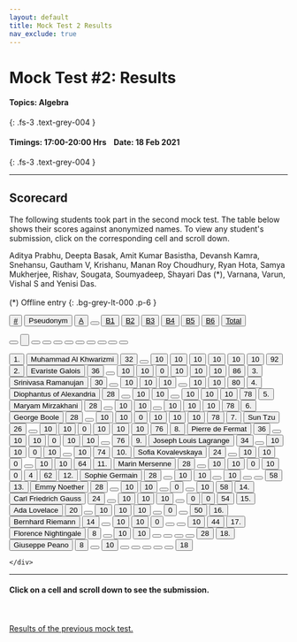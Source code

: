 ```yaml
---
layout: default
title: Mock Test 2 Results
nav_exclude: true
---
```



#  Mock Test #2: Results

#### Topics: Algebra
{: .fs-3 .text-grey-004 }

#### Timings: 17:00-20:00 Hrs &nbsp;&nbsp;  Date: 18 Feb 2021
{: .fs-3 .text-grey-004 }

---



## Scorecard


The following students took part in the second mock test. The table below shows their scores against anonymized names. To view any
student's submission, click on the corresponding cell and scroll down.


Aditya Prabhu, Deepta Basak, Amit Kumar Basistha, Devansh Kamra, Snehansu, Gautham V, Krishanu, Manan Roy Choudhury, Ryan Hota, Samya Mukherjee, Rishav, Sougata, Soumyadeep,
Shayari Das (\*), Varnana, Varun, Vishal S and Yenisi Das.<br><br>
(\*) Offline entry
{: .bg-grey-lt-000 .p-6 }




  <div class="markpalette">
      <div class="markpalette-keys">

<button class="markbutton white"><u>#</u></button>
<input type="button" class="markbutton white" value="Pseudonym"/>
<button class="markbutton white" ><u>A</u></button>
<button class="button white"></button>
<button class="markbutton white" ><u>B1</u></button>
<button class="markbutton white" ><u>B2</u></button>
<button class="markbutton white" ><u>B3</u></button>
<button class="markbutton white" ><u>B4</u></button>
<button class="markbutton white" ><u>B5</u></button>
<button class="markbutton white" ><u>B6</u></button>
<button class="markbutton white" ><u>Total</u></button>

<button class="markbutton white"></button>
<input type="button" class="markbutton white" value=""/>
<button class="markbutton white" ></button>
<button class="button white"></button>
<button class="markbutton white" ></button>
<button class="markbutton white" ></button>
<button class="markbutton white" ></button>
<button class="markbutton white" ></button>
<button class="markbutton white" ></button>
<button class="markbutton white" ></button>
<button class="markbutton white" ></button>



<button class="markbutton rank">1. </button>
<input type="button" class="markbutton white" value="Muhammad Al Khwarizmi"/>
<button class="markbutton blank" onclick = "markdisplay('Muhammad_Al_Khwarizmi/PartA',2)">32</button>
<button class="button white"></button>
<button class="markbutton right" onclick = "markdisplay('Muhammad_Al_Khwarizmi/B1',2)">10</button>
<button class="markbutton right" onclick = "markdisplay('Muhammad_Al_Khwarizmi/B2',2)">10</button>
<button class="markbutton right" onclick = "markdisplay('Muhammad_Al_Khwarizmi/B3',2)">10</button>
<button class="markbutton right" onclick = "markdisplay('Muhammad_Al_Khwarizmi/B4',2)">10</button>
<button class="markbutton right" onclick = "markdisplay('Muhammad_Al_Khwarizmi/B5',2)">10</button>
<button class="markbutton right" onclick = "markdisplay('Muhammad_Al_Khwarizmi/B6',2)">10</button>
<button class="markbutton total">92</button>
<button class="markbutton rank">2. </button>
<input type="button" class="markbutton white" value="Evariste Galois"/>
<button class="markbutton blank" onclick = "markdisplay('Evariste_Galois/PartA',2)">36</button>
<button class="button white"></button>
<button class="markbutton right" onclick = "markdisplay('Evariste_Galois/B1',2)">10</button>
<button class="markbutton right" onclick = "markdisplay('Evariste_Galois/B2',2)">10</button>
<button class="markbutton wrong" onclick = "markdisplay('Evariste_Galois/B3',2)">0</button>
<button class="markbutton right" onclick = "markdisplay('Evariste_Galois/B4',2)">10</button>
<button class="markbutton right" onclick = "markdisplay('Evariste_Galois/B5',2)">10</button>
<button class="markbutton right" onclick = "markdisplay('Evariste_Galois/B6',2)">10</button>
<button class="markbutton total">86</button>
<button class="markbutton rank">3. </button>
<input type="button" class="markbutton white" value="Srinivasa Ramanujan"/>
<button class="markbutton blank" onclick = "markdisplay('Srinivasa_Ramanujan/PartA',2)">30</button>
<button class="button white"></button>
<button class="markbutton right" onclick = "markdisplay('Srinivasa_Ramanujan/B1',2)">10</button>
<button class="markbutton right" onclick = "markdisplay('Srinivasa_Ramanujan/B2',2)">10</button>
<button class="markbutton right" onclick = "markdisplay('Srinivasa_Ramanujan/B3',2)">10</button>
<button class="button blank"></button>
<button class="markbutton right" onclick = "markdisplay('Srinivasa_Ramanujan/B5',2)">10</button>
<button class="markbutton right" onclick = "markdisplay('Srinivasa_Ramanujan/B6',2)">10</button>
<button class="markbutton total">80</button>
<button class="markbutton rank">4. </button>
<input type="button" class="markbutton white" value="Diophantus of Alexandria"/>
<button class="markbutton blank" onclick = "markdisplay('Diophantus_of_Alexandria/PartA',2)">28</button>
<button class="button white"></button>
<button class="markbutton right" onclick = "markdisplay('Diophantus_of_Alexandria/B1',2)">10</button>
<button class="markbutton right" onclick = "markdisplay('Diophantus_of_Alexandria/B2',2)">10</button>
<button class="button blank"></button>
<button class="markbutton right" onclick = "markdisplay('Diophantus_of_Alexandria/B4',2)">10</button>
<button class="markbutton right" onclick = "markdisplay('Diophantus_of_Alexandria/B5',2)">10</button>
<button class="markbutton right" onclick = "markdisplay('Diophantus_of_Alexandria/B6',2)">10</button>
<button class="markbutton total">78</button>
<button class="markbutton rank">5. </button>
<input type="button" class="markbutton white" value="Maryam Mirzakhani"/>
<button class="markbutton blank" onclick = "markdisplay('Maryam_Mirzakhani/PartA',2)">28</button>
<button class="button white"></button>
<button class="markbutton right" onclick = "markdisplay('Maryam_Mirzakhani/B1',2)">10</button>
<button class="markbutton right" onclick = "markdisplay('Maryam_Mirzakhani/B2',2)">10</button>
<button class="button blank"></button>
<button class="markbutton right" onclick = "markdisplay('Maryam_Mirzakhani/B4',2)">10</button>
<button class="markbutton right" onclick = "markdisplay('Maryam_Mirzakhani/B5',2)">10</button>
<button class="markbutton right" onclick = "markdisplay('Maryam_Mirzakhani/B6',2)">10</button>
<button class="markbutton total">78</button>
<button class="markbutton rank">6. </button>
<input type="button" class="markbutton white" value="George Boole"/>
<button class="markbutton blank" onclick = "markdisplay('George_Boole/PartA',2)">28</button>
<button class="button white"></button>
<button class="markbutton right" onclick = "markdisplay('George_Boole/B1',2)">10</button>
<button class="markbutton right" onclick = "markdisplay('George_Boole/B2',2)">10</button>
<button class="markbutton wrong" onclick = "markdisplay('George_Boole/B3',2)">0</button>
<button class="markbutton right" onclick = "markdisplay('George_Boole/B4',2)">10</button>
<button class="markbutton right" onclick = "markdisplay('George_Boole/B5',2)">10</button>
<button class="markbutton right" onclick = "markdisplay('George_Boole/B6',2)">10</button>
<button class="markbutton total">78</button>
<button class="markbutton rank">7. </button>
<input type="button" class="markbutton white" value="Sun Tzu"/>
<button class="markbutton blank" onclick = "markdisplay('Sun_Tzu/PartA',2)">26</button>
<button class="button white"></button>
<button class="markbutton right" onclick = "markdisplay('Sun_Tzu/B1',2)">10</button>
<button class="markbutton right" onclick = "markdisplay('Sun_Tzu/B2',2)">10</button>
<button class="markbutton wrong" onclick = "markdisplay('Sun_Tzu/B3',2)">0</button>
<button class="markbutton right" onclick = "markdisplay('Sun_Tzu/B4',2)">10</button>
<button class="markbutton right" onclick = "markdisplay('Sun_Tzu/B5',2)">10</button>
<button class="markbutton right" onclick = "markdisplay('Sun_Tzu/B6',2)">10</button>
<button class="markbutton total">76</button>
<button class="markbutton rank">8. </button>
<input type="button" class="markbutton white" value="Pierre de Fermat"/>
<button class="markbutton blank" onclick = "markdisplay('Pierre_de_Fermat/PartA',2)">36</button>
<button class="button white"></button>
<button class="markbutton right" onclick = "markdisplay('Pierre_de_Fermat/B1',2)">10</button>
<button class="markbutton right" onclick = "markdisplay('Pierre_de_Fermat/B2',2)">10</button>
<button class="markbutton wrong" onclick = "markdisplay('Pierre_de_Fermat/B3',2)">0</button>
<button class="markbutton right" onclick = "markdisplay('Pierre_de_Fermat/B4',2)">10</button>
<button class="markbutton right" onclick = "markdisplay('Pierre_de_Fermat/B5',2)">10</button>
<button class="button blank"></button>
<button class="markbutton total">76</button>
<button class="markbutton rank">9. </button>
<input type="button" class="markbutton white" value="Joseph Louis Lagrange"/>
<button class="markbutton blank" onclick = "markdisplay('Joseph_Louis_Lagrange/PartA',2)">34</button>
<button class="button white"></button>
<button class="markbutton right" onclick = "markdisplay('Joseph_Louis_Lagrange/B1',2)">10</button>
<button class="markbutton right" onclick = "markdisplay('Joseph_Louis_Lagrange/B2',2)">10</button>
<button class="markbutton wrong" onclick = "markdisplay('Joseph_Louis_Lagrange/B3',2)">0</button>
<button class="markbutton right" onclick = "markdisplay('Joseph_Louis_Lagrange/B4',2)">10</button>
<button class="button blank"></button>
<button class="markbutton right" onclick = "markdisplay('Joseph_Louis_Lagrange/B6',2)">10</button>
<button class="markbutton total">74</button>
<button class="markbutton rank">10. </button>
<input type="button" class="markbutton white" value="Sofia Kovalevskaya"/>
<button class="markbutton blank" onclick = "markdisplay('Sofia_Kovalevskaya/PartA',2)">24</button>
<button class="button white"></button>
<button class="markbutton right" onclick = "markdisplay('Sofia_Kovalevskaya/B1',2)">10</button>
<button class="markbutton right" onclick = "markdisplay('Sofia_Kovalevskaya/B2',2)">10</button>
<button class="markbutton wrong" onclick = "markdisplay('Sofia_Kovalevskaya/B3',2)">0</button>
<button class="button blank"></button>
<button class="markbutton right" onclick = "markdisplay('Sofia_Kovalevskaya/B5',2)">10</button>
<button class="markbutton right" onclick = "markdisplay('Sofia_Kovalevskaya/B6',2)">10</button>
<button class="markbutton total">64</button>
<button class="markbutton rank">11. </button>
<input type="button" class="markbutton white" value="Marin Mersenne"/>
<button class="markbutton blank" onclick = "markdisplay('Marin_Mersenne/PartA',2)">28</button>
<button class="button white"></button>
<button class="markbutton right" onclick = "markdisplay('Marin_Mersenne/B1',2)">10</button>
<button class="markbutton right" onclick = "markdisplay('Marin_Mersenne/B2',2)">10</button>
<button class="markbutton wrong" onclick = "markdisplay('Marin_Mersenne/B3',2)">0</button>
<button class="markbutton right" onclick = "markdisplay('Marin_Mersenne/B4',2)">10</button>
<button class="markbutton wrong" onclick = "markdisplay('Marin_Mersenne/B5',2)">0</button>
<button class="markbutton right" onclick = "markdisplay('Marin_Mersenne/B6',2)">4</button>
<button class="markbutton total">62</button>
<button class="markbutton rank">12. </button>
<input type="button" class="markbutton white" value="Sophie Germain"/>
<button class="markbutton blank" onclick = "markdisplay('Sophie_Germain/PartA',2)">28</button>
<button class="button white"></button>
<button class="markbutton right" onclick = "markdisplay('Sophie_Germain/B1',2)">10</button>
<button class="markbutton right" onclick = "markdisplay('Sophie_Germain/B2',2)">10</button>
<button class="button blank"></button>
<button class="markbutton right" onclick = "markdisplay('Sophie_Germain/B4',2)">10</button>
<button class="button blank"></button>
<button class="button blank"></button>
<button class="markbutton total">58</button>
<button class="markbutton rank">13. </button>
<input type="button" class="markbutton white" value="Emmy Noether"/>
<button class="markbutton blank" onclick = "markdisplay('Emmy_Noether/PartA',2)">28</button>
<button class="button white"></button>
<button class="markbutton right" onclick = "markdisplay('Emmy_Noether/B1',2)">10</button>
<button class="markbutton right" onclick = "markdisplay('Emmy_Noether/B2',2)">10</button>
<button class="button blank"></button>
<button class="markbutton wrong" onclick = "markdisplay('Emmy_Noether/B4',2)">0</button>
<button class="button blank"></button>
<button class="markbutton right" onclick = "markdisplay('Emmy_Noether/B6',2)">10</button>
<button class="markbutton total">58</button>
<button class="markbutton rank">14. </button>
<input type="button" class="markbutton white" value="Carl Friedrich Gauss"/>
<button class="markbutton blank" onclick = "markdisplay('Carl_Friedrich_Gauss/PartA',2)">24</button>
<button class="button white"></button>
<button class="markbutton right" onclick = "markdisplay('Carl_Friedrich_Gauss/B1',2)">10</button>
<button class="markbutton right" onclick = "markdisplay('Carl_Friedrich_Gauss/B2',2)">10</button>
<button class="markbutton right" onclick = "markdisplay('Carl_Friedrich_Gauss/B3',2)">10</button>
<button class="button blank"></button>
<button class="markbutton wrong" onclick = "markdisplay('Carl_Friedrich_Gauss/B5',2)">0</button>
<button class="markbutton wrong" onclick = "markdisplay('Carl_Friedrich_Gauss/B6',2)">0</button>
<button class="markbutton total">54</button>
<button class="markbutton rank">15. </button>
<input type="button" class="markbutton white" value="Ada Lovelace"/>
<button class="markbutton blank" onclick = "markdisplay('Ada_Lovelace/PartA',2)">20</button>
<button class="button white"></button>
<button class="markbutton right" onclick = "markdisplay('Ada_Lovelace/B1',2)">10</button>
<button class="markbutton right" onclick = "markdisplay('Ada_Lovelace/B2',2)">10</button>
<button class="markbutton right" onclick = "markdisplay('Ada_Lovelace/B3',2)">10</button>
<button class="button blank"></button>
<button class="markbutton wrong" onclick = "markdisplay('Ada_Lovelace/B5',2)">0</button>
<button class="button blank"></button>
<button class="markbutton total">50</button>
<button class="markbutton rank">16. </button>
<input type="button" class="markbutton white" value="Bernhard Riemann"/>
<button class="markbutton blank" onclick = "markdisplay('Bernhard_Riemann/PartA',2)">14</button>
<button class="button white"></button>
<button class="markbutton right" onclick = "markdisplay('Bernhard_Riemann/B1',2)">10</button>
<button class="markbutton right" onclick = "markdisplay('Bernhard_Riemann/B2',2)">10</button>
<button class="markbutton wrong" onclick = "markdisplay('Bernhard_Riemann/B3',2)">0</button>
<button class="button blank"></button>
<button class="button blank"></button>
<button class="markbutton right" onclick = "markdisplay('Bernhard_Riemann/B6',2)">10</button>
<button class="markbutton total">44</button>
<button class="markbutton rank">17. </button>
<input type="button" class="markbutton white" value="Florence Nightingale"/>
<button class="markbutton blank" onclick = "markdisplay('Florence_Nightingale/PartA',2)">8</button>
<button class="button white"></button>
<button class="markbutton right" onclick = "markdisplay('Florence_Nightingale/B1',2)">10</button>
<button class="markbutton right" onclick = "markdisplay('Florence_Nightingale/B2',2)">10</button>
<button class="button blank"></button>
<button class="button blank"></button>
<button class="button blank"></button>
<button class="button blank"></button>
<button class="markbutton total">28</button>
<button class="markbutton rank">18. </button>
<input type="button" class="markbutton white" value="Giuseppe Peano"/>
<button class="markbutton blank" onclick = "markdisplay('Giuseppe_Peano/PartA',2)">8</button>
<button class="button white"></button>
<button class="markbutton right" onclick = "markdisplay('Giuseppe_Peano/B1',2)">10</button>
<button class="button blank"></button>
<button class="button blank"></button>
<button class="button blank"></button>
<button class="button blank"></button>
<button class="button blank"></button>
<button class="markbutton total">18</button>




    </div>
</div>


<hr>

<div style="min-height:2px" id="themarktext">
<h4>Click on a cell and scroll down to see the submission.</h4>
</div>


<br>
<br>
<a href="/docs/mock_test/001_feb_7_scorecard">Results of the previous mock test.</a>
<br>



